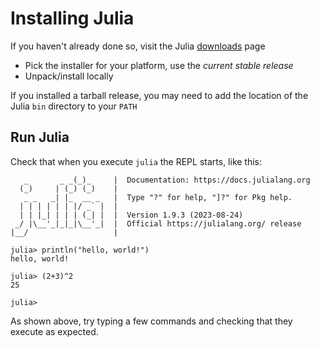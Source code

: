 # Installing Julia

If you haven't already done so, visit the Julia [downloads](https://julialang.org/downloads/) page

- Pick the installer for your platform, use the *current stable release*
- Unpack/install locally

If you installed a tarball release, you may need to add the location of the Julia `bin` directory to your `PATH`

## Run Julia

Check that when you execute `julia` the REPL starts, like this:

```
   _       _ _(_)_     |  Documentation: https://docs.julialang.org
  (_)     | (_) (_)    |
   _ _   _| |_  __ _   |  Type "?" for help, "]?" for Pkg help.
  | | | | | | |/ _` |  |
  | | |_| | | | (_| |  |  Version 1.9.3 (2023-08-24)
 _/ |\__'_|_|_|\__'_|  |  Official https://julialang.org/ release
|__/                   |

julia> println("hello, world!")
hello, world!

julia> (2+3)^2
25

julia> 
```

As shown above, try typing a few commands and checking that they execute as expected.
